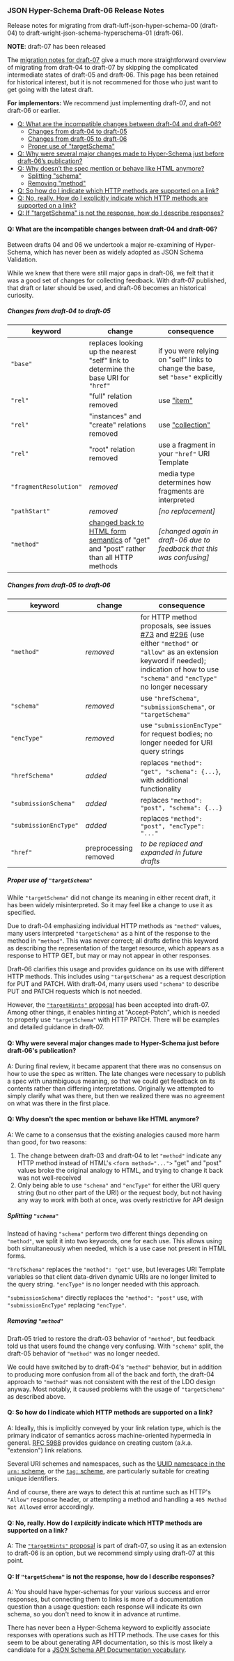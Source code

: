 ### JSON Hyper-Schema Draft-06 Release Notes

Release notes for migrating from draft-luff-json-hyper-schema-00 (draft-04) to draft-wright-json-schema-hyperschema-01 (draft-06).

<div className="text-red-500 text-2xl mb-1"><b>NOTE</b>: draft-07 has been released</div>

The [migration notes for draft-07](../draft-07/json-hyper-schema-release-notes) give a much more straightforward overview of migrating from draft-04 to draft-07 by skipping the complicated intermediate states of draft-05 and draft-06. This page has been retained for historical interest, but it is not recommened for those who just want to get going with the latest draft.

**For implementors:** We recommend just implementing draft-07, and not draft-06 or earlier.

- [Q: What are the incompatible changes between draft-04 and draft-06?](#q:-what-are-the-incompatible-changes-between-draft-04-and-draft-06)
  - [Changes from draft-04 to draft-05](#changes-from-draft-04-to-draft-05)
  - [Changes from draft-05 to draft-06](#changes-from-draft-05-to-draft-06)
  - [Proper use of "targetSchema"](#proper-use-of)
- [Q: Why were several major changes made to Hyper-Schema just before draft-06’s publication?](#q:-why-were-several-major-changes-made-to-hyper-schema-just-before-draft-06's-publication)
- [Q: Why doesn’t the spec mention or behave like HTML anymore?](#q:-why-doesn't-the-spec-mention-or-behave-like-html-anymore)
  - [Splitting "schema"](#splitting)
  - [Removing "method"](#removing)
- [Q: So how do I indicate which HTTP methods are supported on a link?](#q:-so-how-do-i-indicate-which-http-methods-are-supported-on-a-link)
- [Q: No, really. How do I explicitly indicate which HTTP methods are supported on a link?](#q:-no-really.-how-do-i-indicate-which-http-methods-are-supported-on-a-link)
- [Q: If "targetSchema" is not the response, how do I describe responses?](#q:-if-is-not-the-response-how-do-i-describe-responses)

#### Q: What are the incompatible changes between draft-04 and draft-06?

Between drafts 04 and 06 we undertook a major re-examining of Hyper-Schema, which has never been as widely adopted as JSON Schema Validation.

While we knew that there were still major gaps in draft-06, we felt that it was a good set of changes for collecting feedback. With draft-07 published, that draft or later should be used, and draft-06 becomes an historical curiosity.

##### Changes from draft-04 to draft-05

| keyword                | change                                                                                                                           | consequence                                                                        |
| ---------------------- | -------------------------------------------------------------------------------------------------------------------------------- | ---------------------------------------------------------------------------------- |
| `"base"`               | replaces looking up the nearest "self" link to determine the base URI for `"href"`                                               | if you were relying on "self" links to change the base, set `"base"` explicitly    |
| `"rel"`                | "full" relation removed                                                                                                          | use ["item"](https://github.com/json-schema-org/json-schema-spec/issues/295)       |
| `"rel"`                | "instances" and "create" relations removed                                                                                       | use ["collection"](https://github.com/json-schema-org/json-schema-spec/issues/295) |
| `"rel"`                | "root" relation removed                                                                                                          | use a fragment in your `"href"` URI Template                                       |
| `"fragmentResolution"` | _removed_                                                                                                                        | media type determines how fragments are interpreted                                |
| `"pathStart"`          | _removed_                                                                                                                        | _[no replacement]_                                                                 |
| `"method"`             | [changed back to HTML form semantics](../draft-03/draft-zyp-json-schema-03.pdf) of "get" and "post" rather than all HTTP methods | _[changed again in draft-06 due to feedback that this was confusing]_              |

##### Changes from draft-05 to draft-06

| keyword               | change                | consequence                                                                                                                                                                                                                                                                                                                           |
| --------------------- | --------------------- | ------------------------------------------------------------------------------------------------------------------------------------------------------------------------------------------------------------------------------------------------------------------------------------------------------------------------------------- |
| `"method"`            | _removed_             | for HTTP method proposals, see issues [#73](https://github.com/json-schema-org/json-schema-spec/issues/73) and [#296](https://github.com/json-schema-org/json-schema-spec/issues/296) (use either `"method"` or `"allow"` as an extension keyword if needed); indication of how to use `"schema"` and `"encType"` no longer necessary |
| `"schema"`            | _removed_             | use `"hrefSchema"`, `"submissionSchema"`, or `"targetSchema"`                                                                                                                                                                                                                                                                         |
| `"encType"`           | _removed_             | use `"submissionEncType"` for request bodies; no longer needed for URI query strings                                                                                                                                                                                                                                                  |
| `"hrefSchema"`        | _added_               | replaces `"method": "get", "schema": {...}`, with additional functionality                                                                                                                                                                                                                                                            |
| `"submissionSchema"`  | _added_               | replaces `"method": "post", "schema": {...}`                                                                                                                                                                                                                                                                                          |
| `"submissionEncType"` | _added_               | replaces `"method": "post", "encType": "..."`                                                                                                                                                                                                                                                                                         |
| `"href"`              | preprocessing removed | _to be replaced and expanded in future drafts_                                                                                                                                                                                                                                                                                        |

##### Proper use of `"targetSchema"`

While `"targetSchema"` did not change its meaning in either recent draft, it has been widely misinterpreted. So it may feel like a change to use it as specified.

Due to draft-04 emphasizing individual HTTP methods as `"method"` values, many users interpreted `"targetSchema"` as a hint of the response to the method in `"method"`. This was never correct; all drafts define this keyword as describing the representation of the target resource, which appears as a response to HTTP GET, but may or may not appear in other responses.

Draft-06 clarifies this usage and provides guidance on its use with different HTTP methods. This includes using `"targetSchema"` as a request description for PUT and PATCH. With draft-04, many users used `"schema"` to describe PUT and PATCH requests which is not needed.

However, the [`"targetHints"` proposal](https://github.com/json-schema-org/json-schema-spec/issues/296) has been accepted into draft-07. Among other things, it enables hinting at "Accept-Patch", which is needed to properly use `"targetSchema"` with HTTP PATCH. There will be examples and detailed guidance in draft-07.

#### Q: Why were several major changes made to Hyper-Schema just before draft-06's publication?

A: During final review, it became apparent that there was no consensus on how to use the spec as written. The late changes were necessary to publish a spec with unambiguous meaning, so that we could get feedback on its contents rather than differing interpretations. Originally we attempted to simply clarify what was there, but then we realized there was no agreement on what was there in the first place.

#### Q: Why doesn't the spec mention or behave like HTML anymore?

A: We came to a consensus that the existing analogies caused more harm than good, for two reasons:

1. The change between draft-03 and draft-04 to let `"method"` indicate any HTTP method instead of HTML's `<form method="...">` "get" and "post" values broke the original analogy to HTML, and trying to change it back was not well-received
2. Only being able to use `"schema"` and `"encType"` for either the URI query string (but no other part of the URI) or the request body, but not having any way to work with both at once, was overly restrictive for API design

##### Splitting `"schema"`

Instead of having `"schema"` perform two different things depending on `"method"`, we split it into two keywords, one for each use. This allows using both simultaneously when needed, which is a use case not present in HTML forms.

`"hrefSchema"` replaces the `"method": "get"` use, but leverages URI Template variables so that client data-driven dynamic URIs are no longer limited to the query string. `"encType"` is no longer needed with this approach.

`"submissionSchema"` directly replaces the `"method": "post"` use, with `"submissionEncType"` replacing `"encType"`.

##### Removing `"method"`

Draft-05 tried to restore the draft-03 behavior of `"method"`, but feedback told us that users found the change very confusing. With `"schema"` split, the draft-05 behavior of `"method"` was no longer needed.

We could have switched by to draft-04's `"method"` behavior, but in addition to producing more confusion from all of the back and forth, the draft-04 approach to `"method"` was not consistent with the rest of the LDO design anyway. Most notably, it caused problems with the usage of `"targetSchema"` as described above.

#### Q: So how do I indicate which HTTP methods are supported on a link?

A: Ideally, this is implicitly conveyed by your link relation type, which is the primary indicator of semantics across machine-oriented hypermedia in general. [RFC 5988](https://tools.ietf.org/html/rfc5988) provides guidance on creating custom (a.k.a. "extension") link relations.

Several URI schemes and namespaces, such as the [UUID namespace in the `urn:` scheme](https://tools.ietf.org/html/rfc4122), or the [`tag:` scheme](https://tools.ietf.org/html/rfc4151), are particularly suitable for creating unique identifiers.

And of course, there are ways to detect this at runtime such as HTTP's `"Allow"` response header, or attempting a method and handling a `405 Method Not Allowed` error accordingly.

#### Q: No, really. How do I _explicitly_ indicate which HTTP methods are supported on a link?

A: The [`"targetHints"` proposal](https://github.com/json-schema-org/json-schema-spec/issues/296) is part of draft-07, so using it as an extension to draft-06 is an option, but we recommend simply using draft-07 at this point.

#### Q: If `"targetSchema"` is not the response, how do I describe responses?

A: You should have hyper-schemas for your various success and error responses, but connecting them to links is more of a documentation question than a usage question: each response will indicate its own schema, so you don't need to know it in advance at runtime.

There has never been a Hyper-Schema keyword to explicitly associate responses with operations such as HTTP methods. The use cases for this seem to be about generating API documentation, so this is most likely a candidate for a [JSON Schema API Documentation vocabulary](https://github.com/json-schema-org/json-schema-vocabularies/issues/1).
